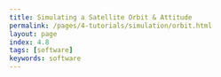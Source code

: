 ```yaml
---
title: Simulating a Satellite Orbit & Attitude
permalink: /pages/4-tutorials/simulation/orbit.html
layout: page
index: 4.8
tags: [software]
keywords: software
---
```


